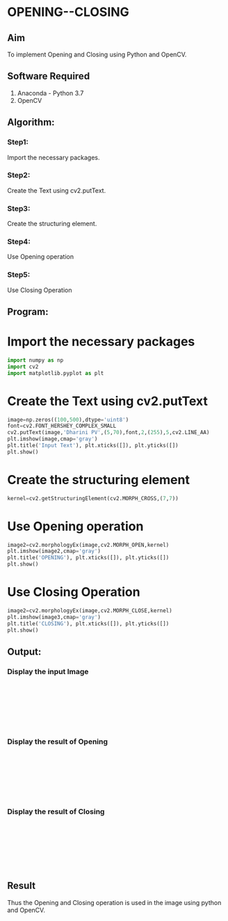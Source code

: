 # OPENING--CLOSING
## Aim
To implement Opening and Closing using Python and OpenCV.

## Software Required
1. Anaconda - Python 3.7
2. OpenCV
## Algorithm:
### Step1:
Import the necessary packages.

### Step2:
Create the Text using cv2.putText.

### Step3:
Create the structuring element.

### Step4:
Use Opening operation

### Step5:
Use Closing Operation

## Program:

# Import the necessary packages
``` Python
import numpy as np
import cv2
import matplotlib.pyplot as plt
```
# Create the Text using cv2.putText
```python
image=np.zeros((100,500),dtype='uint8')
font=cv2.FONT_HERSHEY_COMPLEX_SMALL
cv2.putText(image,'Dharini PV',(5,70),font,2,(255),5,cv2.LINE_AA)
plt.imshow(image,cmap='gray')
plt.title('Input Text'), plt.xticks([]), plt.yticks([])
plt.show()
```
# Create the structuring element
```python
kernel=cv2.getStructuringElement(cv2.MORPH_CROSS,(7,7))
```
# Use Opening operation
```python
image2=cv2.morphologyEx(image,cv2.MORPH_OPEN,kernel)
plt.imshow(image2,cmap='gray')
plt.title('OPENING'), plt.xticks([]), plt.yticks([])
plt.show()
```
# Use Closing Operation
```python
image2=cv2.morphologyEx(image,cv2.MORPH_CLOSE,kernel)
plt.imshow(image3,cmap='gray')
plt.title('CLOSING'), plt.xticks([]), plt.yticks([])
plt.show()
```
## Output:

### Display the input Image
<br>
<br>
<br>
<br>
<br>
<br>

### Display the result of Opening
<br>
<br>
<br>
<br>
<br>
<br>

### Display the result of Closing
<br>
<br>
<br>
<br>
<br>
<br>

## Result
Thus the Opening and Closing operation is used in the image using python and OpenCV.
